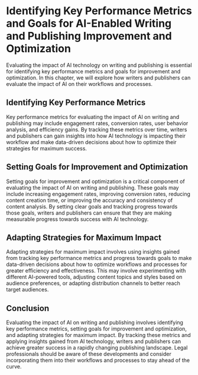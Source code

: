 Identifying Key Performance Metrics and Goals for AI-Enabled Writing and Publishing Improvement and Optimization
==================================================================================================================================================================================

Evaluating the impact of AI technology on writing and publishing is essential for identifying key performance metrics and goals for improvement and optimization. In this chapter, we will explore how writers and publishers can evaluate the impact of AI on their workflows and processes.

Identifying Key Performance Metrics
-----------------------------------

Key performance metrics for evaluating the impact of AI on writing and publishing may include engagement rates, conversion rates, user behavior analysis, and efficiency gains. By tracking these metrics over time, writers and publishers can gain insights into how AI technology is impacting their workflow and make data-driven decisions about how to optimize their strategies for maximum success.

Setting Goals for Improvement and Optimization
----------------------------------------------

Setting goals for improvement and optimization is a critical component of evaluating the impact of AI on writing and publishing. These goals may include increasing engagement rates, improving conversion rates, reducing content creation time, or improving the accuracy and consistency of content analysis. By setting clear goals and tracking progress towards those goals, writers and publishers can ensure that they are making measurable progress towards success with AI technology.

Adapting Strategies for Maximum Impact
--------------------------------------

Adapting strategies for maximum impact involves using insights gained from tracking key performance metrics and progress towards goals to make data-driven decisions about how to optimize workflows and processes for greater efficiency and effectiveness. This may involve experimenting with different AI-powered tools, adjusting content topics and styles based on audience preferences, or adapting distribution channels to better reach target audiences.

Conclusion
----------

Evaluating the impact of AI on writing and publishing involves identifying key performance metrics, setting goals for improvement and optimization, and adapting strategies for maximum impact. By tracking these metrics and applying insights gained from AI technology, writers and publishers can achieve greater success in a rapidly changing publishing landscape. Legal professionals should be aware of these developments and consider incorporating them into their workflows and processes to stay ahead of the curve.

